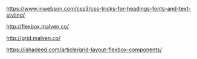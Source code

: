  https://www.inwebson.com/css3/css-tricks-for-headings-fonts-and-text-styling/

 http://flexbox.malven.co/

 http://grid.malven.co/

 https://ishadeed.com/article/grid-layout-flexbox-components/

 